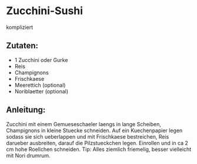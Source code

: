Zucchini-Sushi
===
kompliziert

Zutaten:
---
- 1  Zucchini oder Gurke
-   Reis
-   Champignons
-   Frischkaese
-   Meerettich (optional)
-   Noriblaetter (optional)

Anleitung:
---
Zucchini mit einem Gemueseschaeler laengs in lange Scheiben, Champignons in kleine Stuecke schneiden.
Auf ein Kuechenpapier legen sodass sie sich ueberlappen und mit Frischkaese bestreichen, Reis darueber ausbreiten, darauf die Pilzstueckchen legen.
Einrollen und in ca 2 cm hohe Roellchen schneiden.
Tip: Alles ziemlich friemelig, besser vielleicht mit Nori drumrum.